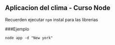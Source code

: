 ## Aplicacion del clima - Curso Node

Recuerden ejecutar ```npm``` instal para las librerias

###Ejemplo
```
node app -d "New york"
```